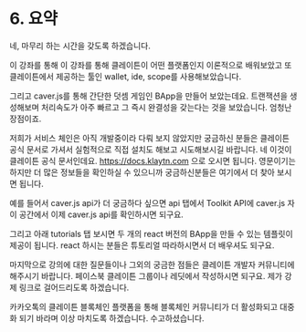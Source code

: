 # 6. 요약

네, 마무리 하는 시간을 갖도록 하겠습니다.

이 강좌를 통해 이 강좌를 통해 클레이튼이 어떤 플랫폼인지 이론적으로 배워보았고 또 클레이튼에서 제공하는 툴인 wallet, ide, scope를 사용해보았습니다.

그리고 caver.js를 통해 간단한 덧셈 게임인 BApp을 만들어 보았는데요.
트랜잭션을 생성해보며 처리속도가 아주 빠르고 그 즉시 완결성을 갖는다는 것을 보았습니다. 엄청난 장점이죠.

저희가 서비스 체인은 아직 개발중이라 다뤄 보지 않았지만 궁금하신 분들은 클레이튼 공식 문서로 가셔서 실험적으로 직접 설치도 해보고 시도해보시길 바랍니다.
네 이것이 클레이튼 공식 문서인데요. https://docs.klaytn.com 으로 오시면 됩니다.
영문이기는 하지만 더 많은 정보들을 확인하실 수 있으니까 궁금하신분들은 여기에서 더 찾아 보시면 됩니다.

예를 들어서 caver.js api가 더 궁금하다 싶으면 api 탭에서 Toolkit API에 caver.js 자 이 공간에서 이제 caver.js api를 확인하시면 되구요.

그리고 아래 tutorials 탭 보시면 두 개의 react 버전의 BApp을 만들 수 있는 템플릿이 제공이 됩니다. react 하시는 분들은 튜토리얼 따라하시면서 더 배우셔도 되구요.

마지막으로 강의에 대한 질문들이나 그외의 궁금한 점들은 클레이튼 개발자 커뮤니티에 해주시기 바랍니다.
페이스북 클레이튼 그룹이나 레딧에서 작성하시면 되구요.
제가 강제 링크로 걸어드리도록 하겠습니다.

카카오톡의 클레이튼 블록체인 플랫폼을 통해 블록체인 커뮤니티가 더 활성화되고 대중화 되기 바라며 이상 마치도록 하겠습니다.
수고하셨습니다.
